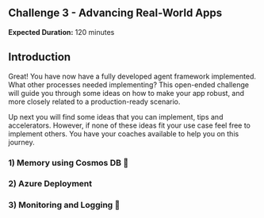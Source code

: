 ## Challenge 3 - Advancing Real-World Apps

**Expected Duration:** 120 minutes

## Introduction

Great! You have now have a fully developed agent framework implemented. What other processes needed implementing? This open-ended challenge will guide you through some ideas on how to make your app robust, and more closely related to a production-ready scenario. 

Up next you will find some ideas that you can implement, tips and accelerators. However, if none of these ideas fit your use case feel free to implement others. You have your coaches available to help you on this journey.

### 1) Memory using Cosmos DB 🧠

### 2) Azure Deployment

### 3) Monitoring and Logging 📜

